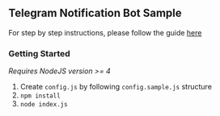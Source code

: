## Telegram Notification Bot Sample
For step by step instructions, please follow the guide [here](https://medium.com/@terryyuen/step-by-step-telegram-notification-bot-96843e04ec22)

### Getting Started
*Requires NodeJS version >= 4*

1. Create `config.js` by following `config.sample.js` structure
2. `npm install`
3. `node index.js`
